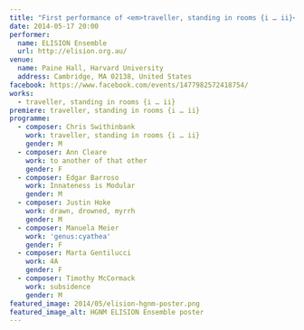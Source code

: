 ```yaml
---
title: "First performance of <em>traveller, standing in rooms {i … ii}</em>"
date: 2014-05-17 20:00
performer:
  name: ELISION Ensemble
  url: http://elision.org.au/
venue:
  name: Paine Hall, Harvard University
  address: Cambridge, MA 02138, United States
facebook: https://www.facebook.com/events/1477982572418754/
works:
  - traveller, standing in rooms {i … ii}
premiere: traveller, standing in rooms {i … ii}
programme:
  - composer: Chris Swithinbank
    work: traveller, standing in rooms {i … ii}
    gender: M
  - composer: Ann Cleare
    work: to another of that other
    gender: F
  - composer: Edgar Barroso
    work: Innateness is Modular
    gender: M
  - composer: Justin Hoke
    work: drawn, drowned, myrrh
    gender: M
  - composer: Manuela Meier
    work: 'genus:cyathea'
    gender: F
  - composer: Marta Gentilucci
    work: 4A
    gender: F
  - composer: Timothy McCormack
    work: subsidence
    gender: M
featured_image: 2014/05/elision-hgnm-poster.png
featured_image_alt: HGNM ELISION Ensemble poster
---
```

